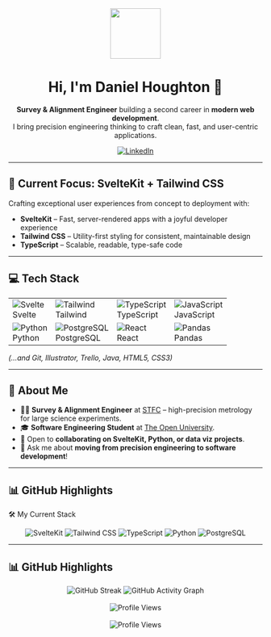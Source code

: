 <div align="center">
  <img src="https://media.giphy.com/media/M9gbBd9nbDrOTu1Mqx/giphy.gif" width="100" />
</div>

<h1 align="center">Hi, I'm Daniel Houghton 👋</h1>

<p align="center">
  <strong>Survey & Alignment Engineer</strong> building a second career in <strong>modern web development</strong>.<br/>
  I bring precision engineering thinking to craft clean, fast, and user-centric applications.
</p>

<p align="center">
  <a href="https://linkedin.com/in/daniel-houghton86" target="_blank">
    <img src="https://img.shields.io/badge/LinkedIn-%230077B5.svg?style=for-the-badge&logo=linkedin&logoColor=white" alt="LinkedIn">
  </a>
</p>

---

## 🚀 Current Focus: SvelteKit + Tailwind CSS

Crafting exceptional user experiences from concept to deployment with:

- **SvelteKit** – Fast, server-rendered apps with a joyful developer experience  
- **Tailwind CSS** – Utility-first styling for consistent, maintainable design  
- **TypeScript** – Scalable, readable, type-safe code  

---

## 💻 Tech Stack

| | | | |
|---|---|---|---|
| ![Svelte](https://cdn.jsdelivr.net/gh/devicons/devicon/icons/svelte/svelte-original.svg) <br/>Svelte | ![Tailwind](https://cdn.jsdelivr.net/gh/devicons/devicon/icons/tailwindcss/tailwindcss-original.svg) <br/>Tailwind | ![TypeScript](https://cdn.jsdelivr.net/gh/devicons/devicon/icons/typescript/typescript-original.svg) <br/>TypeScript | ![JavaScript](https://cdn.jsdelivr.net/gh/devicons/devicon/icons/javascript/javascript-original.svg) <br/>JavaScript |
| ![Python](https://cdn.jsdelivr.net/gh/devicons/devicon/icons/python/python-original.svg) <br/>Python | ![PostgreSQL](https://cdn.jsdelivr.net/gh/devicons/devicon/icons/postgresql/postgresql-original.svg) <br/>PostgreSQL | ![React](https://cdn.jsdelivr.net/gh/devicons/devicon/icons/react/react-original.svg) <br/>React | ![Pandas](https://cdn.jsdelivr.net/gh/devicons/devicon/icons/pandas/pandas-original.svg) <br/>Pandas |

*(…and Git, Illustrator, Trello, Java, HTML5, CSS3)*

---

## 🌱 About Me

- 👨‍💻 **Survey & Alignment Engineer** at [STFC](https://stfc.ukri.org/) – high-precision metrology for large science experiments.  
- 🎓 **Software Engineering Student** at [The Open University](https://open.ac.uk/).  
- 🤝 Open to **collaborating on SvelteKit, Python, or data viz projects**.  
- 💬 Ask me about **moving from precision engineering to software development**!  

---

## 📊 GitHub Highlights

<div ---

## 🛠 My Current Stack

<p align="center">
  <img src="https://img.shields.io/badge/SvelteKit-4A4A55?style=for-the-badge&logo=svelte&logoColor=FF3E00" alt="SvelteKit">
  <img src="https://img.shields.io/badge/TailwindCSS-38B2AC?style=for-the-badge&logo=tailwind-css&logoColor=white" alt="Tailwind CSS">
  <img src="https://img.shields.io/badge/TypeScript-3178C6?style=for-the-badge&logo=typescript&logoColor=white" alt="TypeScript">
  <img src="https://img.shields.io/badge/Python-3776AB?style=for-the-badge&logo=python&logoColor=white" alt="Python">
  <img src="https://img.shields.io/badge/PostgreSQL-336791?style=for-the-badge&logo=postgresql&logoColor=white" alt="PostgreSQL">
</p>

---

## 📊 GitHub Highlights

<div align="center">

<!-- Contribution Streak -->
<img src="https://github-readme-streak-stats.herokuapp.com?user=GambitDan&theme=tokyonight&hide_border=true" alt="GitHub Streak" />

<!-- Activity Graph -->
<img src="https://github-readme-activity-graph.vercel.app/graph?username=GambitDan&bg_color=0d1117&color=79c0ff&line=79c0ff&point=fefefe&hide_border=true" alt="GitHub Activity Graph" />

</div>

<br>

<div align="center">
  <img src="https://visitcount.itsvg.in/api?id=GambitDan&icon=2&color=5" alt="Profile Views"/>
</div>

<br>

<div align="center">
  <img src="https://visitcount.itsvg.in/api?id=GambitDan&icon=2&color=5" alt="Profile Views"/>
</div>